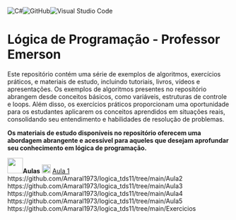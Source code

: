 ![C#](https://img.shields.io/badge/c%23-%23239120.svg?style=for-the-badge&logo=c-sharp&logoColor=white)![GitHub](https://img.shields.io/badge/github-%23121011.svg?style=for-the-badge&logo=github&logoColor=white)![Visual Studio Code](https://img.shields.io/badge/Visual%20Studio%20Code-0078d7.svg?style=for-the-badge&logo=visual-studio-code&logoColor=white)

# Lógica de Programação - Professor Emerson
Este repositório contém uma série de exemplos de algoritmos, exercícios práticos, e materiais de estudo, incluindo tutoriais, livros, vídeos e apresentações.
Os exemplos de algoritmos presentes no repositório abrangem desde conceitos básicos, como variáveis, estruturas de controle e loops. Além disso, os exercícios práticos proporcionam uma oportunidade para os estudantes aplicarem os conceitos aprendidos em situações reais, consolidando seu entendimento e habilidades de resolução de problemas.
<p><b>Os materiais de estudo disponíveis no repositório oferecem uma abordagem abrangente e acessível para aqueles que desejam aprofundar seu conhecimento em lógica de programação.</b></p>
<div style="display: inline">
<img width="35" heigth="35" src="https://cdn.jsdelivr.net/gh/devicons/devicon@latest/icons/networkx/networkx-original.svg"/><b>Aulas</b>
</div>
<div style="display: inline">
<img width="20" heigth="20" src="https://cdn.jsdelivr.net/gh/devicons/devicon@latest/icons/ionic/ionic-original.svg"/>&nbsp;<a href="https://github.com/Amaral1973/logica_tds11/tree/main/Aula1">Aula 1</a>
</div>
https://github.com/Amaral1973/logica_tds11/tree/main/Aula2
https://github.com/Amaral1973/logica_tds11/tree/main/Aula3
https://github.com/Amaral1973/logica_tds11/tree/main/Aula4
https://github.com/Amaral1973/logica_tds11/tree/main/Aula5
https://github.com/Amaral1973/logica_tds11/tree/main/Exercicios
